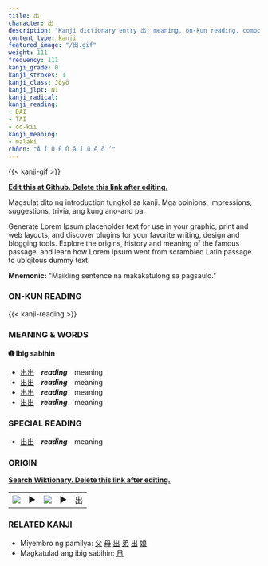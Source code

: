 ```yaml
---
title: 出
character: 出
description: "Kanji dictionary entry 出: meaning, on-kun reading, compounds, origin, related kanji"
content_type: kanji
featured_image: "/出.gif"
weight: 111
frequency: 111
kanji_grade: 0
kanji_strokes: 1
kanji_class: Jōyō
kanji_jlpt: N1
kanji_radical: 
kanji_reading: 
- DAI
- TAI
- oo-kii
kanji_meaning:
- malaki
chōon: "Ā Ī Ū Ē Ō ā ī ū ē ō ’"
---
```

[//]: # (Don't edit the line below. Kanji animated GIF code is automatically generated.)
{{< kanji-gif >}}

[//]: # (Edit below this line.)

**[Edit this at Github. Delete this link after editing.](https://github.com/tim0g/tim/tree/main/content/kanji/出/index.md)**

Magsulat dito ng introduction tungkol sa kanji. Mga opinions, impressions, suggestions, trivia, ang kung ano-ano pa.

Generate Lorem Ipsum placeholder text for use in your graphic, print and web layouts, and discover plugins for your favorite writing, design and blogging tools. Explore the origins, history and meaning of the famous passage, and learn how Lorem Ipsum went from scrambled Latin passage to ubiqitous dummy text.
 
**Mnemonic:** "Maikling sentence na makakatulong sa pagsaulo."

### ON-KUN READING

[//]: # (Don't edit the line below. ON-KUN READING code is automatically generated.)
{{< kanji-reading >}}

### MEANING & WORDS

#### ➊ **Ibig sabihin**
  - [出](../出)[出](../出)　***reading***　meaning
  - [出](../出)[出](../出)　***reading***　meaning
  - [出](../出)[出](../出)　***reading***　meaning
  - [出](../出)[出](../出)　***reading***　meaning

### SPECIAL READING
  - [出](../出)[出](../出)　***reading***　meaning

### ORIGIN

**[Search Wiktionary. Delete this link after editing.](https://wiktionary.org/wiki/出)**
<table class="kanji-table"><tr><td>
<img src="60px-出-bronze.svg.png">
</td><td>▶</td><td>
<img src="60px-出-oracle.svg.png">
</td><td>▶</td>
<td class="kanji-origin">出</td>
</tr></table>

### RELATED KANJI
- Miyembro ng pamilya: [父](../父) [母](../母) [出](../出) [弟](../弟) [出](../出) [娘](../娘)
- Magkatulad ang ibig sabihin: [日](../日)
